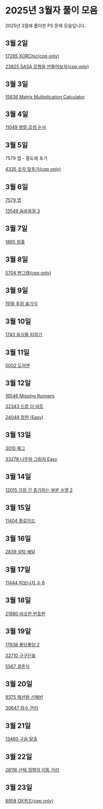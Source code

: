 # 2025년 3월자 풀이 모음

2025년 3월에 풀이한 PS 문제 모음입니다.

## 3월 2일

[17285 XORChic(cpp only)](20250302/17285.cpp)

[23825 SASA 모형을 만들어보자(cpp only)](20250302/23825.cpp)

## 3월 3일

[15836 Matrix Multiplication Calculator](20250303/15836번-Matrix%20Multiplication%20Calculator.md)

## 3월 4일

[11049 행렬 곱셈 순서](20250304/11049번-행렬%20곱셈%20순서.md)

## 3월 5일

7579 앱 - 중도에 포기

[4335 숫자 맞추기(cpp only)](20250305/4335.cpp)

## 3월 6일

[7579 앱](20250306/7579번-앱.md)

[13549 숨바꼭질 3](20250306/13549번-숨바꼭질%203.md)

## 3월 7일

[1865 웜홀](20250307/1865번-웜홀.md)

## 3월 8일

[5704 팬그램(cpp only)](20250308/5704.cpp)

## 3월 9일

[1918 후위 표기식](20250309/1918번-후위%20표기식.md)

## 3월 10일

[1743 음식물 피하기](20250310/1743번-음식물%20피하기.md)

## 3월 11일

[5002 도어맨](20250311/5002번-도어맨.md)

## 3월 12일

[16546 Missing Runners](20250312/16546번-Missing%20Runners.md)

[32343 드랍 더 비트](20250312/32343번-드랍%20더%20비트.md)

[24049 정원 (Easy)](<20250312/24049번-정원%20(Easy).md>)

## 3월 13일

[3010 페그](20250313/3010번-페그.md)

[33278 나무와 그림자 Easy](20250313/33278번-나무와%20그림자%20easy.md)

## 3월 14일

[12015 가장 긴 증가하는 부분 수열 2](20250314/12015번-가장%20긴%20증가하는%20부분%20수열%202.md)

## 3월 15일

[11404 플로이드](20250315/11404번-플로이드.md)

## 3월 16일

[2839 설탕 배달](20250316/2839번-설탕%20배달.md)

## 3월 17일

[11444 피보나치 수 6](20250317/11444번-피보나치%20수%206.md)

## 3월 18일

[21980 비슷한 번호판](20250318/21980번-비슷한%20번호판.md)

## 3월 19일

[17938 퐁당퐁당 2](20250319/17938번-퐁당퐁당%202.md)

[32710 구구단표](20250319/32710번-구구단표.md)

[5567 결혼식](20250319/5567번-결혼식.md)

## 3월 20일

[9375 패션왕 신해빈](20250320/9375번-패션왕%20신해빈.md)

[30647 점수 관리](20250320/30647번-점수%20관리.md)

## 3월 21일

[13460 구슬 탈출](20250321/13460번-구슬%20탈출%202.md)

## 3월 22일

[28116 선택 정렬의 이동 거리](20250322/28116번-선택%20정렬의%20이동%20거리.md)

## 3월 23일

[8958 OX퀴즈(cpp only)](20250323/8958.cpp)
